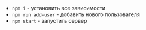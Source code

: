 - `npm i` - установить все зависимости
- `npm run add-user` - добавить нового пользователя
- `npm start` - запустить сервер

